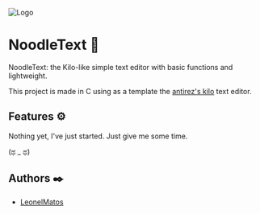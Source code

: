 
![Logo](https://res.cloudinary.com/practicaldev/image/fetch/s--maumKUWk--/c_limit%2Cf_auto%2Cfl_progressive%2Cq_auto%2Cw_880/https://dev-to-uploads.s3.amazonaws.com/uploads/articles/83n82iy1uqpwrgbg368t.png)


# NoodleText 🍜

NoodleText: the Kilo-like simple text editor with basic functions 
and lightweight.

This project is made in C using as a template the
[antirez's kilo](http://antirez.com/news/108) text editor.


## Features ⚙️

Nothing yet, I've just started.
Just give me some time.

(ಥ _ ಥ)


## Authors ✒️

- [LeonelMatos](https://www.github.com/LeonelMatos)

